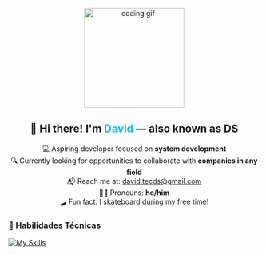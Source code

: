 <!-- GIF de apresentação no topo -->
<!-- GIF de apresentação no topo -->
<p align="center">
  <img src="https://media.giphy.com/media/13HgwGsXF0aiGY/giphy.gif" width="200px" alt="coding gif"/>
</p>

<h2 align="center">👋 Hi there! I'm <span style="color:#00BFFF">David</span> — also known as <strong>DS</strong></h2>

<p align="center">
  💻 Aspiring developer focused on <strong>system development</strong><br>
  🔍 Currently looking for opportunities to collaborate with <strong>companies in any field</strong><br>
  📬 Reach me at: <a href="mailto:david.tecds@gmail.com">david.tecds@gmail.com</a><br>
  👨‍💻 Pronouns: <strong>he/him</strong><br>
  🛹 Fun fact: I skateboard during my free time!
</p>





### 🚀 Habilidades Técnicas

[![My Skills](https://skillicons.dev/icons?i=html,css,js,ts,react,nodejs,php,mysql,figma&perline=5)](https://skillicons.dev)


